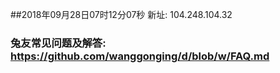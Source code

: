 ##2018年09月28日07时12分07秒 新址: 104.248.104.32
### 兔友常见问题及解答: https://github.com/wanggonging/d/blob/w/FAQ.md
